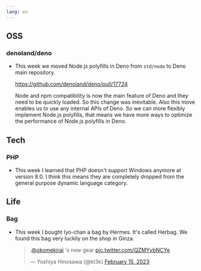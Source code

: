 ```yaml
---
lang: en
---
```


## OSS

### denoland/deno

- This week we moved Node.js polyfills in Deno from `std/node` to Deno main repository.

  https://github.com/denoland/deno/pull/17724

  Node and npm compatibility is now the main feature of Deno and they need to be quickly loaded. So this change was inevitable. Also this move enables us to use any internal APIs of Deno. So we can more flexibly implement Node.js polyfills, that means we have more ways to optimize the performance of Node.js polyfills in Deno.

## Tech

### PHP

- This week I learned that PHP doesn't support Windows anymore at version 8.0. I think this means they are completely dropped from the general purpose dynamic language category.

## Life

### Bag

- This week I bought Iyo-chan a bag by Hermes. It's called Herbag. We found this bag very luckily on the shop in Ginza.

  <blockquote class="twitter-tweet"><p lang="en" dir="ltr">.<a href="https://twitter.com/okomekirai?ref_src=twsrc%5Etfw">@okomekirai</a> &#39;s new gear <a href="https://t.co/QZMYybNCYe">pic.twitter.com/QZMYybNCYe</a></p>&mdash; Yoshiya Hinosawa (@kt3k) <a href="https://twitter.com/kt3k/status/1625820510121771008?ref_src=twsrc%5Etfw">February 15, 2023</a></blockquote> <script async src="https://platform.twitter.com/widgets.js" charset="utf-8"></script>
